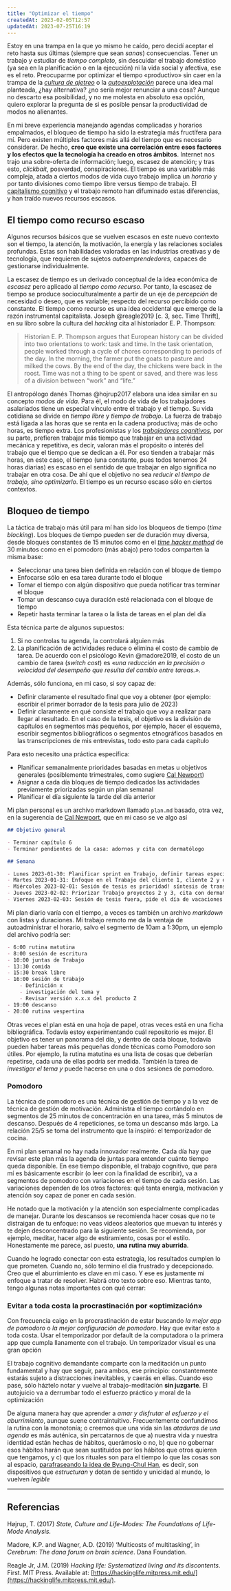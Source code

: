 ```yaml
---
title: "Optimizar el tiempo"
createdAt: 2023-02-05T12:57
updatedAt: 2023-07-25T16:19
---
```


Estoy en una trampa en la que yo mismo he caído, pero decidí aceptar el reto hasta sus últimas (siempre que sean *sanas*) consecuencias. Tener un trabajo y estudiar de *tiempo completo*, sin descuidar el trabajo doméstico (ya sea en la planificación o en la ejecución) ni la vida social y afectiva, ese es el reto. Preocuparme por optimizar el tiempo «productivo» sin caer en la trampa de la [*cultura de ajetreo*](https://thred.com/es/culture/the-rise-of-anti-hustle-culture/) o la [*autoexplotación*](https://elpais.com/cultura/2018/02/07/actualidad/1517989873_086219.html) parece una idea mal planteada, ¿hay alternativa? ¿no sería mejor renunciar a una cosa? Aunque no descarto esa posibilidad, y no me molesta en absoluto esa opción, quiero explorar la pregunta de si es posible pensar la productividad de modos no alienantes.

En mi breve experiencia manejando agendas complicadas y horarios empalmados, el bloqueo de tiempo ha sido la estrategia más fructífera para mí. Pero existen múltiples factores más allá del tiempo que es necesario considerar. De hecho, **creo que existe una correlación entre esos factores y los efectos que la tecnología ha creado en otros ámbitos**. Internet nos trajo una sobre-oferta de información; luego, escasez de atención; y tras esto, *clickbait*, posverdad, conspiraciones. El tiempo es una variable más compleja, atada a ciertos modos de vida cuyo trabajo implica un *horario* y por tanto divisiones como tiempo libre versus tiempo de trabajo.
El [capitalismo cognitivo](https://es.wikipedia.org/wiki/Capitalismo_cognitivo) y el trabajo remoto han difuminado estas diferencias, y han traído nuevos recursos escasos.

## El tiempo como recurso escaso

Algunos recursos básicos que se vuelven escasos en este nuevo contexto son el tiempo, la atención, la motivación, la energía y las relaciones sociales profundas. Estas son habilidades valoradas en las industrias creativas y de tecnología, que requieren de sujetos *autoemprendedores*, capaces de gestionarse individualmente.

La escasez de tiempo es un derivado conceptual de la idea económica de *escasez* pero aplicado al *tiempo como recurso*. Por tanto, la escasez de tiempo se produce socioculturalmente a partir de un eje de *percepción* de necesidad o deseo, que es variable; respecto del recurso percibido como constante. El tiempo como recurso es una idea occidental que emerge de la razón instrumental capitalista. Joseph @reagle2019 [c. 3, sec. Time Thrift], en su libro sobre la cultura del *hacking* cita al historiador E. P. Thompson:

>Historian E. P. Thompson argues that European history can be divided into two orientations to work: task and time. In the task orientation, people worked through a cycle of chores corresponding to periods of the day. In the morning, the farmer put the goats to pasture and milked the cows. By the end of the day, the chickens were back in the roost. Time was not a thing to be spent or saved, and there was less of a division between “work” and “life.”

El antropólogo danés Thomas @hojrup2017 elabora una idea similar en su concepto *modos de vida*. Para él, el modo de vida de los trabajadores asalariados tiene un especial vínculo entre el trabajo y el tiempo. Su vida cotidiana se divide en *tiempo libre* y *tiempo de trabajo*. La fuerza de trabajo está ligada a las horas que se renta en la cadena productiva; más de ocho horas, es tiempo extra. Los profesionistas y los [*trabajadores cognitivos*](https://es.wikipedia.org/wiki/Trabajador_del_conocimiento), por su parte, prefieren trabajar más tiempo que trabajar en una actividad mecánica y repetitiva, es decir, valoran más el propósito o interés del trabajo que el tiempo que se dedican a él. Por eso tienden a trabajar más horas, en este caso, el tiempo (una constante, pues todos tenemos 24 horas diarias) es escaso en el sentido de que trabajar en algo significa no trabajar en otra cosa. De ahí que el objetivo no sea *reducir el tiempo de trabajo, sino optimizarlo*. El tiempo es un recurso escaso sólo en ciertos contextos.

## Bloqueo de tiempo

La táctica de trabajo más útil para mí han sido los bloqueos de tiempo (*time blocking*). Los bloques de tiempo pueden ser de duración muy diversa, desde bloques constantes de 15 minutos como en el [*time hacker method*](http://timehackermethod.com/) de 30 minutos como en el pomodoro (más abajo) pero todos comparten la misma base:

- Seleccionar una tarea bien definida en relación con el bloque de tiempo
- Enfocarse sólo en esa tarea durante todo el bloque
- Tomar el tiempo con algún dispositivo que pueda notificar tras terminar el bloque
- Tomar un descanso cuya duración esté relacionada con el bloque de tiempo
- Repetir hasta terminar la tarea o la lista de tareas en el plan del día

Esta técnica parte de algunos supuestos:

1. Si no controlas tu agenda, la controlará alguien más
2. La planificación de actividades reduce o elimina el costo de cambio de tarea. De acuerdo con el psicólogo Kevin @madore2019, el costo de un cambio de tarea (*switch cost*) es *«una reducción en la precisión o velocidad del desempeño que resulta del cambio entre tareas.»*.

Además, sólo funciona, en mi caso, si soy capaz de:

- Definir claramente el resultado final que voy a obtener (por ejemplo: escribir el primer borrador de la tesis para julio de 2023)
- Definir claramente en qué consiste el trabajo que voy a realizar para llegar al resultado. En el caso de la tesis, el objetivo es la división de capítulos en segmentos más pequeños, por ejemplo, hacer el esquema, escribir segmentos bibliográficos o segmentos etnográficos basados en las transcripciones de mis entrevistas, todo esto para cada capítulo

Para esto necesito una práctica específica:

- Planificar semanalmente prioridades basadas en metas u objetivos generales (posiblemente trimestrales, como sugiere [Cal Newport](https://www.calnewport.com/blog/2015/10/06/on-full-horizon-planning-and-the-under-appreciated-power-of-workflow-systems/))
- Asignar a cada día bloques de tiempo dedicados las actividades previamente priorizadas según un plan semanal
- Planificar el día siguiente la tarde del día anterior

Mi plan personal es un archivo markdown llamado `plan.md` basado, otra vez, en la sugerencia de [Cal Newport](https://www.calnewport.com/blog/2008/11/11/plantxt-the-most-effective-productivity-tool-that-youve-never-heard-of/), que en mi caso se ve algo así

```markdown
## Objetivo general

- Terminar capítulo 6
- Terminar pendientes de la casa: adornos y cita con dermatólogo

## Semana

- Lunes 2023-01-30: Planificar sprint en Trabajo, definir tareas específicas del capítulo 6 de tesis, quitar adornos
- Martes 2023-01-31: Enfoque en el Trabajo del cliente 1, cliente 2 y escribir: tu trabajo es escribir! escribe!
- Miércoles 2023-02-01: Sesión de tesis es prioridad! síntesis de transcripciones, Trabajo: puedes trabajar en la migración del backlog
- Jueves 2023-02-02: Priorizar Trabajo proyectos 2 y 3, cita con dermatólogo
- Viernes 2023-02-03: Sesión de tesis fuera, pide el día de vacaciones y escribe el análisis del capítulo 6
```

Mi plan diario varía con el tiempo, a veces es también un archivo *markdown* con listas y duraciones. Mi trabajo remoto me da la ventaja de autoadministrar el horario, salvo el segmento de 10am a 1:30pm, un ejemplo del archivo podría ser:

```markdown
- 6:00 rutina matutina
- 8:00 sesión de escritura
- 10:00 juntas de Trabajo
- 13:30 comida
- 15:30 break libre
- 16:00 sesión de trabajo
    - Definición x
    - investigación del tema y
    - Revisar versión x.x.x del producto Z
- 19:00 descanso
- 20:00 rutina vespertina
```

Otras veces el plan está en una hoja de papel, otras veces está en una ficha bibliográfica. Todavía estoy experimentando cuál repositorio es mejor. El objetivo es tener un panorama del día, y dentro de cada bloque, todavía pueden haber tareas más pequeñas donde técnicas como Pomodoro son útiles. Por ejemplo, la rutina matutina es una lista de cosas que deberían repetirse, cada una de ellas podría ser medida. También la tarea de *investigar el tema y* puede hacerse en una o dos sesiones de pomodoro.

### Pomodoro

La técnica de pomodoro es una técnica de gestión de tiempo y a la vez de técnica de gestión de motivación. Administra el tiempo cortándolo en segmentos de 25 minutos de concentración en una tarea, más 5 minutos de descanso. Después de 4 repeticiones, se toma un descanso más largo. La relación 25/5 se toma del instrumento que la inspiró: el temporizador de cocina.

En mi plan semanal no hay nada innovador realmente. Cada día hay que revisar este plan más la agenda de juntas para entender cuánto tiempo queda disponible. En ese tiempo disponible, el trabajo cognitivo, que para mí es básicamente escribir (o leer con la finalidad de escribir), va a segmentos de pomodoro con variaciones en el tiempo de cada sesión. Las variaciones dependen de los otros factores: qué tanta energía, motivación y atención soy capaz de poner en cada sesión.

He notado que la motivación y la atención son especialmente complicadas de manejar. Durante los descansos se recomienda hacer cosas que no te distraigan de tu enfoque: no veas videos aleatorios que muevan tu interés y te dejen desconcentrado para la siguiente sesión. Se recomienda, por ejemplo, meditar, hacer algo de estiramiento, cosas por el estilo. Honestamente me parece, así puesto, **una rutina muy aburrida**.

Cuando he logrado conectar con esta estrategia, los resultados cumplen lo que prometen. Cuando no, sólo termino el día frustrado y decepcionado. Creo que el aburrimiento es clave en mi caso. Y ese es justamente mi enfoque a tratar de resolver. Habrá otro texto sobre eso. Mientras tanto, tengo algunas notas importantes con qué cerrar:

### Evitar a toda costa la procrastinación por «optimización»

Con frecuencia caigo en la procrastinación de estar buscando *la mejor app de pomodoro* o *la mejor configuración de pomodoro*. Hay que evitar esto a toda costa. Usar el temporizador por default de la computadora o la primera app que cumpla llanamente con el trabajo. Un temporizador visual es una gran opción

El trabajo cognitivo demandante comparte con la meditación un punto fundamental y hay que seguir, para ambos, ese principio: constantemente estarás sujeto a distracciones inevitables, y caerás en ellas. Cuando eso pase, sólo háztelo notar y vuelve al trabajo-meditación **sin juzgarte**. El autojuicio va a derrumbar todo el esfuerzo práctico y moral de la optimización

De alguna manera hay que aprender a *amar y disfrutar el esfuerzo y el aburrimiento*, aunque suene contraintuitivo. Frecuentemente confundimos la rutina con la monotonía; o creemos que una vida sin las *ataduras de una agenda* es más auténica, sin percatarnos de que a) nuestra vida y nuestra identidad están hechas de hábitos, querámoslo o no, b) que no gobernar esos hábitos harán que sean sustituidos por los hábitos que otros quieren que tengamos, y c) que los rituales son para el tiempo lo que las cosas son al espacio, [parafraseando la idea de Byung-Chul Han](https://ethic.es/2020/05/byung-chul-han-la-desaparicion-de-los-rituales/), es decir, son dispositivos que *estructuran* y dotan de sentido y unicidad al mundo, lo vuelven *legible*

---

## Referencias

Højrup, T. (2017) _State, Culture and Life-Modes: The Foundations of Life-Mode Analysis._

Madore, K.P. and Wagner, A.D. (2019) ‘Multicosts of multitasking’, in _Cerebrum: The dana forum on brain science_. Dana Foundation.

Reagle Jr, J.M. (2019) _Hacking life: Systematized living and its discontents_. First. MIT Press. Available at: [https://hackinglife.mitpress.mit.edu/](https://hackinglife.mitpress.mit.edu/).